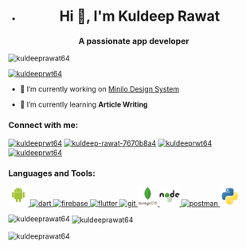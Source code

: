 - <h1 align="center">Hi 👋, I'm Kuldeep Rawat</h1>
<h3 align="center">A passionate app developer</h3>

<p align="left"> <img src="https://komarev.com/ghpvc/?username=kuldeeprawat64&label=Profile%20views&color=0e75b6&style=flat" alt="kuldeeprawat64" /> </p>

<!-- <p align="left"> <a href="https://github.com/ryo-ma/github-profile-trophy"><img src="https://github-profile-trophy.vercel.app/?username=kuldeeprawat64" alt="kuldeeprawat64" /></a> </p> -->

<p align="left"> <a href="https://twitter.com/kuldeeprwt64" target="blank"><img src="https://img.shields.io/twitter/follow/kuldeeprwt64?logo=twitter&style=for-the-badge" alt="kuldeeprwt64" /></a> </p>

- 🔭 I’m currently working on [Minilo Design System](https://github.com/minilo-design/minilo-design-system)

- 🌱 I’m currently learning **Article Writing**

<h3 align="left">Connect with me:</h3>
<p align="left">
<a href="https://twitter.com/kuldeeprwt64" target="blank"><img align="center" src="https://raw.githubusercontent.com/rahuldkjain/github-profile-readme-generator/master/src/images/icons/Social/twitter.svg" alt="kuldeeprwt64" height="30" width="40" /></a>
<a href="https://www.linkedin.com/in/kuldeeprwt64/" target="blank"><img align="center" src="https://raw.githubusercontent.com/rahuldkjain/github-profile-readme-generator/master/src/images/icons/Social/linked-in-alt.svg" alt="kuldeep-rawat-7670b8a4" height="30" width="40" /></a>
<a href="https://fb.com/kuldeeprwt64" target="blank"><img align="center" src="https://raw.githubusercontent.com/rahuldkjain/github-profile-readme-generator/master/src/images/icons/Social/facebook.svg" alt="kuldeeprwt64" height="30" width="40" /></a>
<a href="https://instagram.com/kuldeeprwt64" target="blank"><img align="center" src="https://raw.githubusercontent.com/rahuldkjain/github-profile-readme-generator/master/src/images/icons/Social/instagram.svg" alt="kuldeeprwt64" height="30" width="40" /></a>
</p>

<h3 align="left">Languages and Tools:</h3>
<p align="left"> <a href="https://developer.android.com" target="_blank" rel="noreferrer"> <img src="https://raw.githubusercontent.com/devicons/devicon/master/icons/android/android-original-wordmark.svg" alt="android" width="40" height="40"/> </a>  <a href="https://dart.dev" target="_blank" rel="noreferrer"> <img src="https://www.vectorlogo.zone/logos/dartlang/dartlang-icon.svg" alt="dart" width="40" height="40"/> </a> <a href="https://firebase.google.com/" target="_blank" rel="noreferrer"> <img src="https://www.vectorlogo.zone/logos/firebase/firebase-icon.svg" alt="firebase" width="40" height="40"/> </a> <a href="https://flutter.dev" target="_blank" rel="noreferrer"> <img src="https://www.vectorlogo.zone/logos/flutterio/flutterio-icon.svg" alt="flutter" width="40" height="40"/> </a> <a href="https://git-scm.com/" target="_blank" rel="noreferrer"> <img src="https://www.vectorlogo.zone/logos/git-scm/git-scm-icon.svg" alt="git" width="40" height="40"/> </a> <a href="https://www.mongodb.com/" target="_blank" rel="noreferrer"> <img src="https://raw.githubusercontent.com/devicons/devicon/master/icons/mongodb/mongodb-original-wordmark.svg" alt="mongodb" width="40" height="40"/> </a> <a href="https://nodejs.org" target="_blank" rel="noreferrer"> <img src="https://raw.githubusercontent.com/devicons/devicon/master/icons/nodejs/nodejs-original-wordmark.svg" alt="nodejs" width="40" height="40"/> </a> <a href="https://postman.com" target="_blank" rel="noreferrer"> <img src="https://www.vectorlogo.zone/logos/getpostman/getpostman-icon.svg" alt="postman" width="40" height="40"/> </a> <a href="https://www.python.org" target="_blank" rel="noreferrer"> <img src="https://raw.githubusercontent.com/devicons/devicon/master/icons/python/python-original.svg" alt="python" width="40" height="40"/> </a> </p>

<p><img align="left" src="https://github-readme-stats.vercel.app/api/top-langs?username=kuldeeprawat64&show_icons=true&locale=en&layout=compact" alt="kuldeeprawat64" /></p>

<p>&nbsp;<img align="center" src="https://github-readme-stats.vercel.app/api?username=kuldeeprawat64&show_icons=true&locale=en" alt="kuldeeprawat64" /></p>

<p><img align="center" src="https://github-readme-streak-stats.herokuapp.com/?user=kuldeeprawat64&" alt="kuldeeprawat64" /></p>


<!---
KuldeepRawat64/KuldeepRawat64 is a ✨ special ✨ repository because its `README.md` (this file) appears on your GitHub profile.
You can click the Preview link to take a look at your changes.
--->
